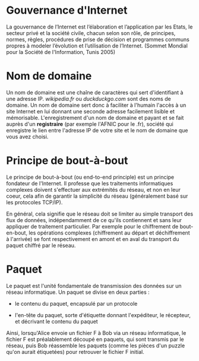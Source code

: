
# Gouvernance d'Internet

La gouvernance de l’Internet est l’élaboration et l’application par les Etats, le secteur privé et la société civile, chacun selon son rôle, de principes, normes, règles, procédures de prise de décision et programmes communs propres à modeler l’évolution et l’utilisation de l’Internet. (Sommet Mondial pour la Société de l'Information, Tunis 2005)



# Nom de domaine

Un nom de domaine est une chaîne de caractères qui sert d'identifiant à une adresse IP. *wikipedia.fr* ou *duckduckgo.com* sont des noms de domaine. Un nom de domaine sert donc à faciliter à l'humain l'accès à un site Internet en lui donnant une seconde adresse facilement lisible et mémorisable. L'enregistrement d'un nom de domaine et payant et se fait auprès d'un **registraire** (par exemple l'AFNIC pour le .fr), société qui enregistre le lien entre l'adresse IP de votre site et le nom de domaine que vous avez choisi. 

# Principe de bout-à-bout

Le principe de bout-à-bout (ou end-to-end principle) est un principe fondateur de l'Internet. Il professe que les traitements informatiques complexes doivent s'effectuer aux extrémités du réseau, et non en leur coeur, cela afin de garantir la simplicité du réseau (généralement basé sur les protocoles TCP/IP).

En général, cela signifie que le réseau doit se limiter au simple transport des flux de données, indépendamment de ce qu'ils contiennent et sans leur appliquer de traitement particulier. Par exemple pour le chiffrement de bout-en-bout, les opérations complexes (chiffrement au départ et déchiffrement à l'arrivée) se font respectivement en amont et en aval du transport du paquet chiffré par le réseau. 

# Paquet

Le paquet est l'unité fondamentale de transmission des données sur un réseau informatique. Un paquet se divise en deux parties :  

- le contenu du paquet, encapsulé par un protocole

- l'en-tête du paquet, sorte d'étiquette donnant l'expéditeur, le récepteur, et décrivant le contenu du paquet

Ainsi, lorsqu'Alice envoie un fichier F à Bob via un réseau informatique, le fichier F est préalablement découpé en paquets, qui sont transmis par le réseau, puis Bob réassemble les paquets (comme les pièces d'un puzzle qu'on aurait étiquetées) pour retrouver le fichier F initial. 

